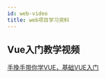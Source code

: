 ```yaml
---
id: web-video
title: web项目学习资料
---
```


## Vue入门教学视频

[手挽手带你学VUE，基础VUE入门](https://www.bilibili.com/video/BV1at411p7P3)

